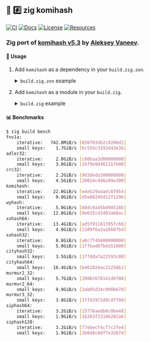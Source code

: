 ## :lizard: :hash: **zig komihash**

[![CI][ci-shield]][ci-url]
[![Docs][docs-shield]][docs-url]
[![License][license-shield]][license-url]
[![Resources][resources-shield]][resources-url]

### Zig port of [komihash v5.3](https://github.com/avaneev/komihash) by [Aleksey Vaneev](https://github.com/avaneev).

#### :rocket: Usage

1. Add `komihash` as a dependency in your `build.zig.zon`.

    <details>

    <summary><code>build.zig.zon</code> example</summary>

    ```zig
    .{
        .name = "<name_of_your_program>",
        .version = "<version_of_your_program>",
        .dependencies = .{
            .komihash = .{
                .url = "https://github.com/tensorush/zig-komihash/archive/refs/tags/<git_tag>.tar.gz",
                .hash = "<package_hash>",
            },
        },
    }
    ```

    If unsure what to fill out for `<package_hash>`, set it to `12200000000000000000000000000000000000000000000000000000000000000000` and Zig will tell you the correct value in an error message.

    </details>

2. Add `komihash` as a module in your `build.zig`.

    <details>

    <summary><code>build.zig</code> example</summary>

    ```zig
    const komihash = b.dependency("komihash", .{});
    exe.addModule("komihash", komihash.module("komihash"));
    ```

    </details>

#### :bar_chart: Benchmarks

```bash
$ zig build bench
fnv1a:
    iterative:   742.8MiB/s [650703db2c0206d2]
    small keys:    1.7GiB/s [6c559c3193d43e3b]
adler32:
    iterative:     2.8GiB/s [c086aa3d00000000]
    small keys:    3.8GiB/s [1bf9e9d4621b7b00]
crc32:
    iterative:     2.2GiB/s [9d3deda300000000]
    small keys:    4.5GiB/s [20024c446a99a300]
komihash:
    iterative:    22.0GiB/s [e4eb29adadc6f054]
    small keys:    9.0GiB/s [d5e88245d12f1296]
wyhash:
    iterative:     5.0GiB/s [60dc0a45bd98528b]
    small keys:   12.0GiB/s [9e635cd3493a08ac]
xxhash64:
    iterative:    13.4GiB/s [ad5f91161395fc66]
    small keys:    4.0GiB/s [2109f6a3a1668fbd]
xxhash32:
    iterative:     6.8GiB/s [a0c7f49400000000]
    small keys:    5.0GiB/s [1ffbad07bda51000]
cityhash32:
    small keys:    3.5GiB/s [1ffdda7a22593c00]
cityhash64:
    small keys:   16.4GiB/s [b461824ac22258b1]
murmur2_32:
    small keys:    5.7GiB/s [20002678141d6f00]
murmur2_64:
    small keys:    9.9GiB/s [3ab85d34c908b670]
murmur3_32:
    small keys:    3.8GiB/s [1ffd2972d9cd7f00]
siphash64:
    iterative:     3.2GiB/s [15776aedb8c0be48]
    small keys:    1.9GiB/s [16263f2310b282a6]
siphash128:
    iterative:     3.2GiB/s [f7ebecf4cf7c2fe4]
    small keys:    1.9GiB/s [3b048c0df7e32674]
```

<!-- MARKDOWN LINKS -->

[ci-shield]: https://img.shields.io/github/actions/workflow/status/tensorush/zig-komihash/ci.yaml?branch=main&style=for-the-badge&logo=github&label=CI&labelColor=black
[ci-url]: https://github.com/tensorush/zig-komihash/blob/main/.github/workflows/ci.yaml
[docs-shield]: https://img.shields.io/badge/click-F6A516?style=for-the-badge&logo=zig&logoColor=F6A516&label=docs&labelColor=black
[docs-url]: https://tensorush.github.io/zig-komihash
[license-shield]: https://img.shields.io/github/license/tensorush/zig-komihash.svg?style=for-the-badge&labelColor=black
[license-url]: https://github.com/tensorush/zig-komihash/blob/main/LICENSE.md
[resources-shield]: https://img.shields.io/badge/click-F6A516?style=for-the-badge&logo=zig&logoColor=F6A516&label=resources&labelColor=black
[resources-url]: https://github.com/tensorush/Awesome-Languages-Learning#lizard-zig
